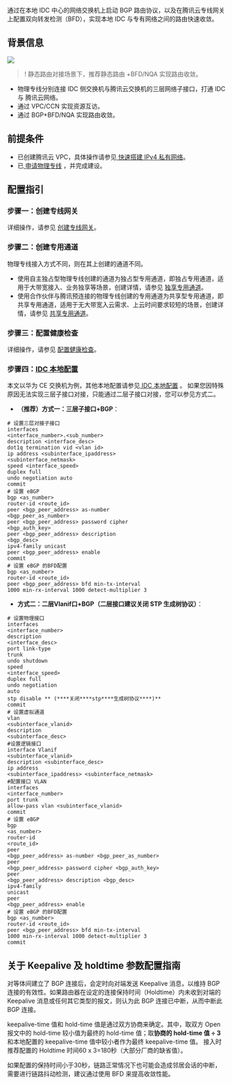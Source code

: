 通过在本地 IDC 中心的网络交换机上启动 BGP 路由协议，以及在腾讯云专线网关上配置双向转发检测（BFD），实现本地 IDC 与专有网络之间的路由快速收敛。

## 背景信息
![](https://qcloudimg.tencent-cloud.cn/raw/1ed97d1e2029f35759a4a7a8fea17fe7.png)
>! 静态路由对接场景下，推荐静态路由 +BFD/NQA 实现路由收敛。
>
- 物理专线分别连接 IDC 侧交换机与腾讯云交换机的三层网络子接口，打通 IDC 与 腾讯云网络。 
- 通过 VPC/CCN 实现资源互访。
- 通过 BGP+BFD/NQA 实现路由收敛。

## 前提条件
- 已创建腾讯云 VPC，具体操作请参见[ 快速搭建 IPv4 私有网络](https://cloud.tencent.com/document/product/215/30716)。
- 已[ 申请物理专线](https://cloud.tencent.com/document/product/216/48586) ，并完成建设。


## 配置指引
### 步骤一：创建专线网关
详细操作，请参见 [创建专线网关](https://cloud.tencent.com/document/product/216/19256)。

### 步骤二：创建专用通道
物理专线接入方式不同，则在其上创建的通道不同。
- 使用自主独占型物理专线创建的通道为独占型专用通道，即独占专用通道，适用于大带宽接入、业务独享等场景，创建详情，请参见 [独享专用通道](https://cloud.tencent.com/document/product/216/74769)。
- 使用合作伙伴与腾讯预连接的物理专线创建的专用通道为共享型专用通道，即共享专用通道，适用于无大带宽入云需求、上云时间要求较短的场景，创建详情，请参见 [共享专用通道](https://cloud.tencent.com/document/product/216/74570)。

### 步骤三：配置健康检查
详细操作，请参见 [配置健康检查](https://cloud.tencent.com/document/product/216/56667)。


### 步骤四：[IDC 本地配置](https://cloud.tencent.com/document/product/216/61998) 
本文以华为 CE 交换机为例，其他本地配置请参见[ IDC 本地配置](https://cloud.tencent.com/document/product/216/61998)  。
如果您因特殊原因无法实现三层子接口对接，只能通过二层子接口对接，您可以参见方式二。
- **（推荐）方式一：三层子接口+BGP**：
``` 
# 设置三层对接子接口
interfaces
<interface_number>.<sub_number>
description <interface_desc>
dot1q termination vid <vlan id>
ip address <subinterface_ipaddress>
<subinterface_netmask>
speed <interface_speed>
duplex full
undo negotiation auto
commit
# 设置 eBGP 
bgp <as_number>
router-id <route_id>
peer <bgp_peer_address> as-number
<bgp_peer_as_number>
peer <bgp_peer_address> password cipher
<bgp_auth_key>
peer <bgp_peer_address> description
<bgp_desc>
ipv4-family unicast
peer <bgp_peer_address> enable
commit
# 设置 eBGP 的BFD配置
bgp <as_number>
router-id <route_id>
peer <bgp_peer_address> bfd min-tx-interval
1000 min-rx-interval 1000 detect-multiplier 3
```


- **方式二：二层Vlanif口+BGP（二层接口建议关闭 STP 生成树协议）**：
``` 
# 设置物理接口
interfaces
<interface_number>
description
<interface_desc>
port link-type
trunk
undo shutdown
speed
<interface_speed>
duplex full
undo negotiation
auto
stp disable ** (****关闭****stp****生成树协议****)**
commit
# 设置虚拟通道
vlan
<subinterface_vlanid>
description
<subinterface_desc>
#设置逻辑接口
interface Vlanif
<subinterface_vlanid>
description <subinterface_desc>
ip address
<subinterface_ipaddress> <subinterface_netmask>
#配置接口 VLAN
interfaces
<interface_number>
port trunk
allow-pass vlan <subinterface_vlanid>
commit
# 设置 eBGP 
bgp
<as_number>
router-id
<route_id>
peer
<bgp_peer_address> as-number <bgp_peer_as_number>
peer
<bgp_peer_address> password cipher <bgp_auth_key>
peer
<bgp_peer_address> description <bgp_desc>
ipv4-family
unicast
peer
<bgp_peer_address> enable
# 设置 eBGP 的BFD配置
bgp <as_number>
router-id <route_id>
peer <bgp_peer_address> bfd min-tx-interval
1000 min-rx-interval 1000 detect-multiplier 3
commit
```



## 关于 Keepalive 及 holdtime 参数配置指南
对等体间建立了 BGP 连接后，会定时向对端发送 Keepalive 消息，以维持 BGP 连接的有效性。如果路由器在设定的连接保持时间（Holdtime）内未收到对端的 Keepalive 消息或任何其它类型的报文，则认为此 BGP 连接已中断，从而中断此 BGP 连接。

keepalive-time 值和 hold-time 值是通过双方协商来确定。其中，取双方 Open 报文中的 hold-time 较小值为最终的 hold-time 值；取**协商的 hold-time 值 ÷ 3**和本地配置的 keepalive-time 值中较小者作为最终 keepalive-time 值。
接入时推荐配置的 Holdtime 时间60 x 3=180秒（大部分厂商的缺省值）。

如果配置的保持时间小于30秒，链路正常情况下也可能会造成邻居会话的中断，需要进行链路抖动检测，建议通过使用 BFD 来提高收敛性能。
